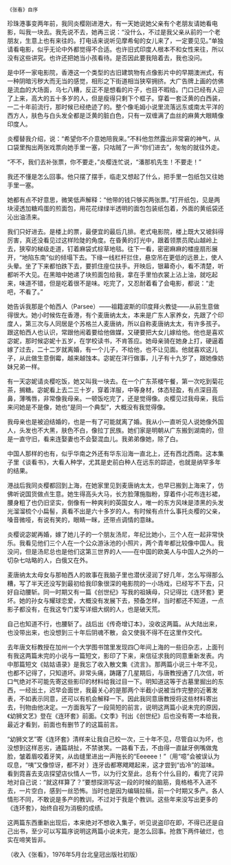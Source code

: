     《张看》自序 

   珍珠港事变两年前，我同炎樱刚进港大，有一天她说她父亲有个老朋友请她看电影，叫我一块去。我先说不去，她再三说：“没什么，不过是我父亲从前的一个老朋友，生意上也有来往的。打电话来说听见摩希甸的女儿来了，一定要见见。”单独请看电影，似乎无论中外都觉得不合适。也许旧式印度人根本不和女性来往，所以没有这些讲究。也许还把她当小孩看待。是否因此要我陪着去，我也没问。

   是中环一家电影院，香港这一个类型的古旧建筑物有点像影片中的早期澳洲式，有一种阴暗污秽大而无当的感觉，相形之下街道相当狭窄拥挤。大广告牌上画的仿佛是流血的大场面，乌七八糟，反正不是想看的片子，也目不暇给。门口已经有人迎了上来，高大的五十多岁的人，但是瘦得只剩下个框子。穿着一套泛黄的白西装，一二十年前流行，那时候已经绝迹了的。整个像毛姆小说里流落远东或南太平洋的西方人，肤色与白头发全都是泛黄的脏白色，只有一双缠满了血丝的麻黄大眼睛像印度人。

   炎樱替我介绍，说：“希望你不介意她陪我来。”不料他忽然露出非常窘的神气，从口袋里掏出两张戏票向她手里一塞，只咕贼了一声“你们进去”，匆匆的就往外走。

   “不不，我们去补张票，你不要走，”炎樱连忙说，“潘那机先生！不要走！”

   我还不懂是怎么回事。他只摆了摆手，临走又想起了什么，把手里一包纸包又往她手里一塞。

   她都有点不好意思，微笑低声解释：“他带的钱只够买两张票。”打开纸包，见是两块浸透加糖鸡蛋的煎面包，用花花绿绿半透明的面包包装纸包着，外面的黄纸袋还沁出油渍来。

   我们只好进去。是楼上的票，最便宜的最后几排。老式电影院，楼上既大又坡斜得厉害，真还没看见过这样险陡的角度。在昏黄的灯光中，跟着领票员爬山越岭上去，狭窄的梯级走道，钉着麻袋式棕草地毯。往下一看，密密麻麻的楼座扇形展开，“地陷东南”似的倾塌下去。下缘一线栏杆拦住，悬空吊在更低的远景上，使人头晕。坐了下来都怕跌下去，要抓住座位扶手。开映后，银幕奇小，看不清楚，听都听不大见。在黑暗中她递了块煎面包给我，拿在手里怕衣裳上沾上油，就吃起来，味道不错，但是吃着很不是味。吃完了，又忍耐着看了会电影，都说：“走吧，不看了。”

   她告诉我那是个帕西人（Parsee）——祖籍波斯的印度拜火教徒——从前生意做得很大。她小时候佐在香港，有个麦唐纳太太，本来是广东人家养女，先跟了个印度人，第三次与人同居是个苏格兰人麦唐纳，所以自称麦唐纳太太，有许多孩子。跟这帕西人也认识，常跟他闹着要给他做媒，又硬要把大女儿嫁给他。他也是喜欢宓妮，那时候宓妮十五岁，在学校读书，不肯答应。她母亲骑在她身上打，硬逼着嫁了过去，二十二岁就离婚，有一个儿子，不给他，也不让见面。他就喜欢这儿子，从此做生意倒霉，越来越蚀本。宓妮在洋行做事，儿子有十九岁了，跟她像妨妹兄弟一样。

   有一天宓妮请炎樱吃饭，她又叫我一块去。在一个广东茶楼午餐，第一次吃到菊花茶，搁糖。宓妮看上去二三十岁，穿着洋服，中等身材，体态轻盈，有点深目高鼻，薄嘴唇，非常像我母亲。一顿饭吃完了，还是觉得像。炎樱见过我母亲，我后来问她是不是像，她也“是同一个典型”，大概没有我觉得像。

   我母亲也是被迫结婚的，也是一有了可能就离了婚。我从小一直听见人说她像外国人，头发也不大黑，肤色不白，像拉丁民族。她们家是明朝从广东搬到湖南的，但是一直守旧，看来连娶妻也不会娶混血儿。我弟弟像她，除了白。

   中国人那样的也有，似乎华南之外还有华东沿海一直北上，还有西北西南。这本集子里《谈看书》，大看人种学，尤其是史前白种人在远东的踪迹，也就是纳罕多年的结果。

   港战后我同炎樱都回到上海，在她家里见到麦唐纳太太，也早已搬到上海来了，仿佛听说国货做点生意。她生得高头大马，长方脸薄施脂粉，穿着件小花布连衫裙，腰身粗了也仍旧坚实，倒像有一种爽利的英国女人，唯一的东方风味是漆黑的头发光溜溜梳个小扁髻，真看不出是六十多岁的人。有时候有点什么事托炎樱的父亲，嗓音微哑，有说有笑的，眼睛一眯，还带点调情的意昧。

   炎樱说宓妮再婚，嫁了她儿子的一个朋友汤尼，年纪比她小，三个人在一起非常快乐。我看见他们三个人在一个公众游泳池的小照片，两个青年都比较像中国人。我没问，但是汤尼总也是他们这第三世界的人——在中国的欧美人与中国人之外的一切杂七咕略的人，白俄又在外。

   麦唐纳太太母女与那帕西人的故事在我脑子里也潜伏浸润了好几年，怎么写得那么糟，写了半天还没写到最初给我印象很深的电影院的一小场戏，已经写不下去，只好自动腰斩。同一时期又有一篇《创世纪》写我的祖姨母，只记得比《连环套》更坏。她的孙女与耀球恋爱，大概没有发展下去，预备怎样，当时都还不知道，一点影子都没有，在我这专门爱写详细大纲的人，也是破天荒。

   自己也知道不行，也腰斩了。战后出《传奇增订本》，没收这两篇。从大陆出来，也没带出来，也没想到三十年后阴魂不散，会又使我不得不在这里作交代。

   去年唐文标教授在加州一个大学图书馆里发现四〇年间上海的一些旧杂志，上面刊有我这两篇未完的小说与一篇短文，影印了下来，来信征求我的同意重新发表。内中那篇短文《姑姑语录》是我忘了收入散文集《流言》。那两篇小说三十年不见，也都不记得了，只知道坏。非常头痛，踌躇了几星期后，与唐教授通了几次信，听口气绝对不可能先寄这些影印的材料给我过目一下。明知道这等于古墓里掘出的东西，一经出土，迟早会面世，我最关心的是那两个半截小说被当作完整的近著发表，不如表示同意，还可以有机会解释一下。因此我同意唐教授将这些材料寄出去，刊物由他决定。一方面我写了一段简短的前言，说明这两篇小说未完的原因，《幼狮文艺》登在《连环套》前面。《文季》刊出《创世纪》后也没有寄一本给我，最近才看到，前面也有删节了的这篇前言。

   “幼狮文艺”寄《连环套》清样来让我自己校一次，三十年不见，尽管自以为坏，也没想到这样恶劣，通篇胡扯，不禁骇笑。一路看下去，不由得一直龇牙例嘴做鬼脸，皱着眉咬着牙笑，从齿缝里进出一声拖长的“Eeeeee！”（用“噫”会被误认为叹息，“咦”又像惊讶，都不对 ）连牙齿都寒飕飕起来，这才尝到“齿冷”的滋味。看到霓喜去支店探望店伙情人一节，以为行文至此，总有个什么目的，看完了诧异地对自己说：“就这样算了？”要想探测写这一段的时候的脑筋，竟格格不入进不去，一片空白，感到一丝恐怖。当时也是因为编辑拉稿，前一个时期又多产。各人情形不同，不敢说是多产的教训，不过对于我是个教训。这些年来没写出更多的《连环套》，始终自视为消极的成绩。

   这两篇东西重新出现后，本来绝对不想收入集子，听见说盗印在即，不得已还是自己出书，至少可以写篇序说明这两篇小说未完，是怎么回事。抢救下两件破烂，也实在啼笑皆非。

   （收入《张看》，1976年5月台北皇冠出版社初版）

